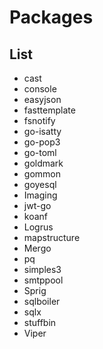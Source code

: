 # Packages

## List

- cast
- console
- easyjson
- fasttemplate
- fsnotify
- go-isatty
- go-pop3
- go-toml
- goldmark
- gommon
- goyesql
- Imaging
- jwt-go
- koanf
- Logrus
- mapstructure
- Mergo
- pq
- simples3
- smtppool
- Sprig
- sqlboiler
- sqlx
- stuffbin
- Viper

<!--
https://github.com/spf13/cobra
https://github.com/zitadel/oidc
https://github.com/cespare/reflex
-->
